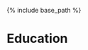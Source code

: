 <!-- ---
layout: archive
title: "Introduction"
permalink: /cv/
author_profile: true
redirect_from:
  - /resume
--- -->

{% include base_path %}

Education
======